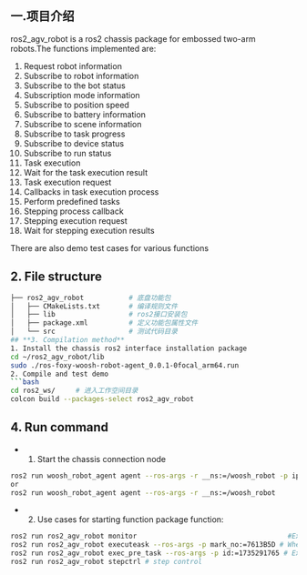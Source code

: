 ## **一.项目介绍**
ros2_agv_robot is a ros2 chassis package for embossed two-arm robots.The functions implemented are:

1. Request robot information
2. Subscribe to robot information
3. Subscribe to the bot status
4. Subscription mode information
5. Subscribe to position speed
6. Subscribe to battery information
7. Subscribe to scene information
8. Subscribe to task progress
9. Subscribe to device status
10. Subscribe to run status
11. Task execution
12. Wait for the task execution result
13. Task execution request
14. Callbacks in task execution process
15. Perform predefined tasks
16. Stepping process callback
17. Stepping execution request
18. Wait for stepping execution results

There are also demo test cases for various functions



## **2. File structure**
```bash
├── ros2_agv_robot           # 底盘功能包
│   ├── CMakeLists.txt       # 编译规则文件
│   ├── lib                  # ros2接口安装包
│   ├── package.xml          # 定义功能包属性文件
│   └── src                  # 测试代码目录
## **3. Compilation method**
1. Install the chassis ros2 interface installation package
cd ~/ros2_agv_robot/lib
sudo ./ros-foxy-woosh-robot-agent_0.0.1-0focal_arm64.run
2. Compile and test demo
```bash
cd ros2_ws/     # 进入工作空间目录
colcon build --packages-select ros2_agv_robot
```

## **4. Run command**
- 1. Start the chassis connection node

```bash
ros2 run woosh_robot_agent agent --ros-args -r __ns:=/woosh_robot -p ip:="169.254.128.2"
or
ros2 run woosh_robot_agent agent --ros-args -r __ns:=/woosh_robot
```

- 2. Use cases for starting function package function:

```bash
ros2 run ros2_agv_robot monitor  				          	        #Execute the monitor node to obtain robot information
ros2 run ros2_agv_robot executeask --ros-args -p mark_no:=7613B5D # When a certain storage bit is reached (7613B5D), you need to create a map in advance, the robot initializes it, and execute after creating the storage bit.
ros2 run ros2_agv_robot exec_pre_task --ros-args -p id:=1735291765 # Execute the task (1735291765), create the map in advance, initialize the robot, and execute after creating the task
ros2 run ros2_agv_robot stepctrl # step control
```
